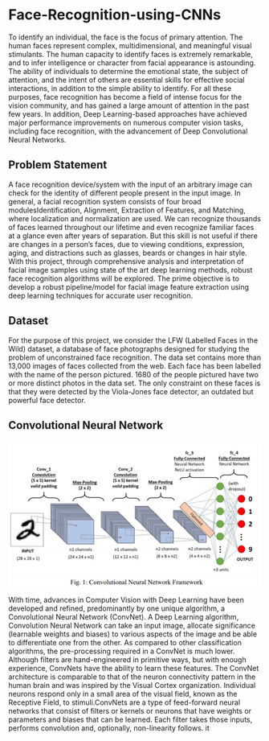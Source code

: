 # Face-Recognition-using-CNNs
To identify an individual, the face is the focus of primary attention. The human faces represent complex, multidimensional, and meaningful visual stimulants. The human capacity to identify faces is extremely remarkable, and to infer intelligence or character from facial appearance is astounding. The ability of individuals to determine the emotional state, the subject of attention, and the intent of others are essential skills for effective social interactions, in addition to the simple ability to identify. For all these purposes, face recognition has become a field of intense focus for the vision community, and has gained a large amount of attention in the past few years. In addition, Deep Learning-based approaches have achieved major performance improvements on numerous computer vision tasks, including face recognition, with the advancement of Deep Convolutional Neural Networks.

## Problem Statement
A face recognition device/system with the input of an arbitrary image can check for the identity of different people present in the input image. In general, a facial recognition system consists of four broad modulesIdentification, Alignment, Extraction of Features, and Matching, where localization and normalization are used. We can recognize thousands of faces learned throughout our lifetime and even recognize familiar faces at a glance even after years of separation. But this skill is not useful
if there are changes in a person’s faces, due to viewing conditions, expression, aging, and distractions such as glasses, beards or changes in hair style. With this project, through comprehensive analysis and interpretation of facial image samples using state of the art deep learning methods, robust face recognition algorithms will be explored.
The prime objective is to develop a robust pipeline/model for facial image feature extraction using deep learning techniques for accurate user recognition.

## Dataset 

For the purpose of this project, we consider the LFW (Labelled Faces in the Wild) dataset, a database of face photographs designed for studying the problem of unconstrained face recognition. The data set contains more than 13,000 images of faces collected from the web. Each face has been labelled with the name of the person pictured. 1680 of the people pictured have two or more distinct photos in the data set. The only constraint on these faces is that they were detected by the Viola-Jones face detector, an outdated but powerful face detector.

## Convolutional Neural Network 

<p align="center">
  <img src="https://github.com/Vaibhav-Sachdeva/Vaibhav-Sachdeva/blob/main/Images/CNN_frame.PNG" width="600"/>
</p>
With time, advances in Computer Vision with Deep Learning have been developed and refined, predominantly by one unique algorithm, a Convolutional Neural
Network (ConvNet). A Deep Learning algorithm, Convolution Neural Network can take an input image, allocate significance (learnable weights and biases) to various aspects of the image and be able to differentiate one from the other. As compared to other classification algorithms, the pre-processing required in a ConvNet is much lower. Although filters are hand-engineered in primitive ways, but with enough experience, ConvNets have the ability to learn these features.
The ConvNet architecture is comparable to that of the neuron connectivity pattern in the human brain and was inspired by the Visual Cortex organization. Individual neurons respond only in a small area of the visual field, known as the Receptive Field, to stimuli.ConvNets are a type of feed-forward neural networks that consist of filters or kernels or neurons that have weights or parameters and biases that can be learned. Each filter takes those inputs, performs convolution and, optionally, non-linearity follows. it

